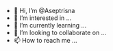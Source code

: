- 👋 Hi, I’m @Aseptrisna
- 👀 I’m interested in ...
- 🌱 I’m currently learning ...
- 💞️ I’m looking to collaborate on ...
- 📫 How to reach me ...

<!---
Aseptrisna/Aseptrisna is a ✨ special ✨ repository because its `README.md` (this file) appears on your GitHub profile.
You can click the Preview link to take a look at your changes.
--->
